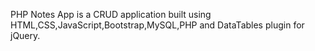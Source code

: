 PHP Notes App is a CRUD application built using HTML,CSS,JavaScript,Bootstrap,MySQL,PHP and DataTables plugin for jQuery.
